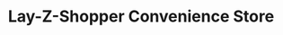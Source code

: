 ---
title: "Lay-Z-Shopper Convenience Store"
url: /athens/lay-z-shopper-convenience-store/
shop: supermarket
---